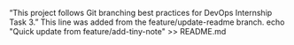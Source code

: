 “This project follows Git branching best practices for DevOps Internship Task 3.”
This line was added from the feature/update-readme branch.
echo "Quick update from feature/add-tiny-note" >> README.md

